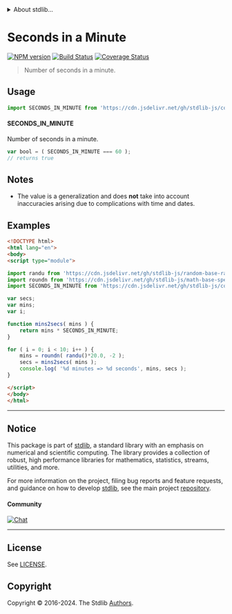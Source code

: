 <!--

@license Apache-2.0

Copyright (c) 2018 The Stdlib Authors.

Licensed under the Apache License, Version 2.0 (the "License");
you may not use this file except in compliance with the License.
You may obtain a copy of the License at

   http://www.apache.org/licenses/LICENSE-2.0

Unless required by applicable law or agreed to in writing, software
distributed under the License is distributed on an "AS IS" BASIS,
WITHOUT WARRANTIES OR CONDITIONS OF ANY KIND, either express or implied.
See the License for the specific language governing permissions and
limitations under the License.

-->


<details>
  <summary>
    About stdlib...
  </summary>
  <p>We believe in a future in which the web is a preferred environment for numerical computation. To help realize this future, we've built stdlib. stdlib is a standard library, with an emphasis on numerical and scientific computation, written in JavaScript (and C) for execution in browsers and in Node.js.</p>
  <p>The library is fully decomposable, being architected in such a way that you can swap out and mix and match APIs and functionality to cater to your exact preferences and use cases.</p>
  <p>When you use stdlib, you can be absolutely certain that you are using the most thorough, rigorous, well-written, studied, documented, tested, measured, and high-quality code out there.</p>
  <p>To join us in bringing numerical computing to the web, get started by checking us out on <a href="https://github.com/stdlib-js/stdlib">GitHub</a>, and please consider <a href="https://opencollective.com/stdlib">financially supporting stdlib</a>. We greatly appreciate your continued support!</p>
</details>

# Seconds in a Minute

[![NPM version][npm-image]][npm-url] [![Build Status][test-image]][test-url] [![Coverage Status][coverage-image]][coverage-url] <!-- [![dependencies][dependencies-image]][dependencies-url] -->

> Number of seconds in a minute.



<section class="usage">

## Usage

```javascript
import SECONDS_IN_MINUTE from 'https://cdn.jsdelivr.net/gh/stdlib-js/constants-time-seconds-in-minute@esm/index.mjs';
```

#### SECONDS_IN_MINUTE

Number of seconds in a minute.

```javascript
var bool = ( SECONDS_IN_MINUTE === 60 );
// returns true
```

</section>

<!-- /.usage -->

<section class="notes">

## Notes

-   The value is a generalization and does **not** take into account inaccuracies arising due to complications with time and dates. 

</section>

<!-- /.notes -->

<section class="examples">

## Examples

<!-- eslint no-undef: "error" -->

```html
<!DOCTYPE html>
<html lang="en">
<body>
<script type="module">

import randu from 'https://cdn.jsdelivr.net/gh/stdlib-js/random-base-randu@esm/index.mjs';
import roundn from 'https://cdn.jsdelivr.net/gh/stdlib-js/math-base-special-roundn@esm/index.mjs';
import SECONDS_IN_MINUTE from 'https://cdn.jsdelivr.net/gh/stdlib-js/constants-time-seconds-in-minute@esm/index.mjs';

var secs;
var mins;
var i;

function mins2secs( mins ) {
    return mins * SECONDS_IN_MINUTE;
}

for ( i = 0; i < 10; i++ ) {
    mins = roundn( randu()*20.0, -2 );
    secs = mins2secs( mins );
    console.log( '%d minutes => %d seconds', mins, secs );
}

</script>
</body>
</html>
```

</section>

<!-- /.examples -->

<!-- Section for related `stdlib` packages. Do not manually edit this section, as it is automatically populated. -->

<section class="related">

</section>

<!-- /.related -->

<!-- Section for all links. Make sure to keep an empty line after the `section` element and another before the `/section` close. -->


<section class="main-repo" >

* * *

## Notice

This package is part of [stdlib][stdlib], a standard library with an emphasis on numerical and scientific computing. The library provides a collection of robust, high performance libraries for mathematics, statistics, streams, utilities, and more.

For more information on the project, filing bug reports and feature requests, and guidance on how to develop [stdlib][stdlib], see the main project [repository][stdlib].

#### Community

[![Chat][chat-image]][chat-url]

---

## License

See [LICENSE][stdlib-license].


## Copyright

Copyright &copy; 2016-2024. The Stdlib [Authors][stdlib-authors].

</section>

<!-- /.stdlib -->

<!-- Section for all links. Make sure to keep an empty line after the `section` element and another before the `/section` close. -->

<section class="links">

[npm-image]: http://img.shields.io/npm/v/@stdlib/constants-time-seconds-in-minute.svg
[npm-url]: https://npmjs.org/package/@stdlib/constants-time-seconds-in-minute

[test-image]: https://github.com/stdlib-js/constants-time-seconds-in-minute/actions/workflows/test.yml/badge.svg?branch=v0.3.2
[test-url]: https://github.com/stdlib-js/constants-time-seconds-in-minute/actions/workflows/test.yml?query=branch:v0.3.2

[coverage-image]: https://img.shields.io/codecov/c/github/stdlib-js/constants-time-seconds-in-minute/main.svg
[coverage-url]: https://codecov.io/github/stdlib-js/constants-time-seconds-in-minute?branch=main

<!--

[dependencies-image]: https://img.shields.io/david/stdlib-js/constants-time-seconds-in-minute.svg
[dependencies-url]: https://david-dm.org/stdlib-js/constants-time-seconds-in-minute/main

-->

[chat-image]: https://img.shields.io/gitter/room/stdlib-js/stdlib.svg
[chat-url]: https://app.gitter.im/#/room/#stdlib-js_stdlib:gitter.im

[stdlib]: https://github.com/stdlib-js/stdlib

[stdlib-authors]: https://github.com/stdlib-js/stdlib/graphs/contributors

[umd]: https://github.com/umdjs/umd
[es-module]: https://developer.mozilla.org/en-US/docs/Web/JavaScript/Guide/Modules

[deno-url]: https://github.com/stdlib-js/constants-time-seconds-in-minute/tree/deno
[deno-readme]: https://github.com/stdlib-js/constants-time-seconds-in-minute/blob/deno/README.md
[umd-url]: https://github.com/stdlib-js/constants-time-seconds-in-minute/tree/umd
[umd-readme]: https://github.com/stdlib-js/constants-time-seconds-in-minute/blob/umd/README.md
[esm-url]: https://github.com/stdlib-js/constants-time-seconds-in-minute/tree/esm
[esm-readme]: https://github.com/stdlib-js/constants-time-seconds-in-minute/blob/esm/README.md
[branches-url]: https://github.com/stdlib-js/constants-time-seconds-in-minute/blob/main/branches.md

[stdlib-license]: https://raw.githubusercontent.com/stdlib-js/constants-time-seconds-in-minute/main/LICENSE

</section>

<!-- /.links -->
